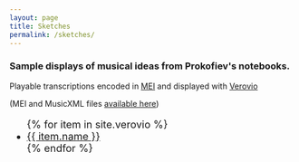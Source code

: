 ```yaml
---
layout: page
title: Sketches
permalink: /sketches/
---
```

### Sample displays of musical ideas from Prokofiev's notebooks.

Playable transcriptions encoded in [MEI](https://music-encoding.org/) and displayed with [Verovio](https://www.verovio.org/index.xhtml)

(MEI and MusicXML files [available here](../data-files))

<!-- Verovio document collection -->

<!-- <table>
{% tablerow  item in site.verovio cols:2 %}
<a href="{{ site.baseurl }}/verovio/{{ item.shortname }}/">{{ item.name }}</a>
{% endtablerow %}
</table> -->

<font size="+1">
<ul>
  {% for item in site.verovio %}
    <li>
      <a href="{{ site.baseurl }}/verovio/{{ item.shortname }}/">{{ item.name }}</a>
    </li>
  {% endfor %}
</ul>
</font>
